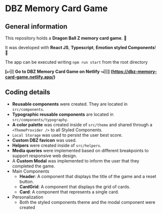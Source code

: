 # DBZ Memory Card Game

## General information

This repository holds a **Dragon Ball Z memory card game**. 🐉

It was developed with **React JS**, **Typescript**, **Emotion styled Components**! 🚀

The app can be executed writing `npm run start` from the root directory

**[👉🏼 Go to DBZ Memory Card Game on Netlify 👈🏼] (https://dbz-memory-card-game.netlify.app/)**

## Coding details

- **Reusable components** were created. They are located in `src/components`.
- **Typographic reusable components** are located in `src/components/typography`.
- **A color palette** was created inside of `src/theme` and shared through a `<ThemeProvider />` to all Styled Components.
- `Local Storage` was used to persist the user best score.
- **Custom DBZ favicon** was used.
- **Helpers** were created inside of `src/helpers`.
- **Media queries** were implemented based on different breakpoints to support responsive web design.
- A **Custom Modal** was implemented to inform the user that they completed the game.
- Main Components
  - **Header**: A component that displays the title of the game and a reset button.
  - **CardGrid**: A component that displays the grid of cards.
  - **Card**: A component that represents a single card.
- Personalization
  - Both the styled components theme and the modal component were created

